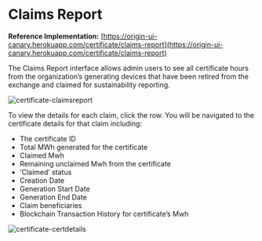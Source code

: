 # Claims Report
**Reference Implementation:** [https://origin-ui-canary.herokuapp.com/certificate/claims-report](https://origin-ui-canary.herokuapp.com/certificate/claims-report)

The Claims Report interface allows admin users to see all certificate hours from the organization’s generating devices that have been retired from the exchange and claimed for sustainability reporting. 

![certificate-claimsreport](images/certificates/certificate-claimsreport.png)  

To view the details for each claim, click the row. You will be navigated to the certificate details for that claim including:
- The certificate ID
- Total MWh generated for the certificate
- Claimed Mwh
- Remaining unclaimed Mwh from the certificate
- ‘Claimed’ status
- Creation Date
- Generation Start Date
- Generation End Date
- Claim beneficiaries
- Blockchain Transaction History for certificate’s Mwh

![certificate-certdetails](images/certificates/certificate-certdetails.png)